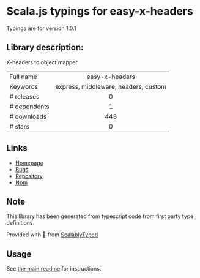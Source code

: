 
# Scala.js typings for easy-x-headers

Typings are for version 1.0.1

## Library description:
X-headers to object mapper

|                    |                 |
| ------------------ | :-------------: |
| Full name          | easy-x-headers |
| Keywords           | express, middleware, headers, custom |
| # releases         | 0 |
| # dependents       | 1 |
| # downloads        | 443 |
| # stars            | 0 |

## Links
- [Homepage](https://github.com/DeadAlready/easy-x-headers)
- [Bugs](https://github.com/DeadAlready/easy-x-headers/issues)
- [Repository](https://github.com/DeadAlready/easy-x-headers)
- [Npm](https://www.npmjs.com/package/easy-x-headers)
    


## Note
This library has been generated from typescript code from first party type definitions.

Provided with :purple_heart: from [ScalablyTyped](https://github.com/oyvindberg/ScalablyTyped)

## Usage
See [the main readme](../../readme.md) for instructions.


